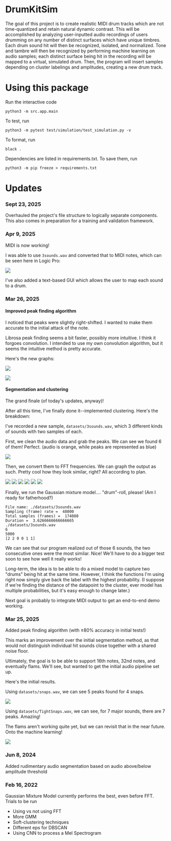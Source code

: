# DrumKitSim
The goal of this project is to create realistic MIDI drum tracks which are not time-quantized and retain natural dynamic contrast.
This will be accomplished by analyzing user-inputted audio recordings of users drumming on any number of distinct surfaces which have unique timbres. Each drum sound hit will then be recognized, isolated, and normalized. Tone and tambre will then be recognized by performing machine learning on audio samples; each distinct surface being hit in the recording will be mapped to a virtual, simulated drum. Then, the program will insert samples depending on cluster labelings and amplitudes, creating a new drum track.

# Using this package
Run the interactive code
```
python3 -m src.app.main
```

To test, run
```
python3 -m pytest test/simulation/test_simulation.py -v
```

To format, run
```
black .
```

Dependencies are listed in requirements.txt. To save them, run
```
python3 -m pip freeze > requirements.txt
```

# Updates
### Sept 23, 2025
Overhauled the project's file structure to logically separate components. This also comes in preparation for a training and validation framework.

### Apr 9, 2025

MIDI is now working!

I was able to use `3sounds.wav` and converted that to MIDI notes, which can be seen here in Logic Pro:

![](readme-assets/midi_0.png)

I've also added a text-based GUI which allows the user to map each sound to a drum.

### Mar 26, 2025

#### Improved peak finding algorithm

I noticed that peaks were slightly right-shifted. I wanted to make them accurate to the initial attack of the note. 

Librosa peak finding seems a bit faster, possibly more intuitive. I think it forgoes convolution. I intended to use my own convolution algorithm, but it seems the intuitive method is pretty accurate. 

Here's the new graphs:

![](readme-assets/peak_finding_1_0.png)

![](readme-assets/peak_finding_1_1.png)

#### Segmentation and clustering
The grand finale (of today's updates, anyway)!

After all this time, I've finally done it--implemented clustering. Here's the breakdown:

I've recorded a new sample, `datasets/3sounds.wav`, which 3 different kinds of sounds with two samples of each.

First, we clean the audio data and grab the peaks. We can see we found 6 of them! Perfect. (audio is orange, while peaks are represented as blue)

![](readme-assets/peaks_3sounds.png)

Then, we convert them to FFT frequencies. We can graph the output as such. Pretty cool how they look similar, right? All according to plan.

![](readme-assets/fft_1_0.png)
![](readme-assets/fft_1_1.png)
![](readme-assets/fft_1_2.png)
![](readme-assets/fft_1_3.png)
![](readme-assets/fft_1_4.png)
![](readme-assets/fft_1_5.png)

Finally, we run the Gaussian mixture model.... "drum"-roll, please! (Am I ready for fatherhood?)

```
File name: ./datasets/3sounds.wav
Sampling (frame) rate =  48000
Total samples (frames) =  174080
Duration =  3.6266666666666665
./datasets/3sounds.wav
6
5000
[2 2 0 0 1 1]
```

We can see that our program realized out of those 6 sounds, the two consecutive ones were the most similar. Nice! We'll have to do a bigger test soon to see how well it really works!

Long-term, the idea is to be able to do a mixed model to capture two "drums" being hit at the same time. However, I think the functions I'm using right now simply give back the label with the highest probability. (I suppose if we're finding the distance of the datapoint to the cluster, ever model has multiple probabilities, but it's easy enough to change later.)

Next goal is probably to integrate MIDI output to get an end-to-end demo working.

### Mar 25, 2025
Added peak finding algorithm (with ≥80% accuracy in initial tests!)

This marks an improvement over the initial segmentation method, as that would not distinguish individual hit sounds close together with a shared noise floor.

Ultimately, the goal is to be able to support 16th notes, 32nd notes, and eventually flams. We'll see, but wanted to get the initial audio pipeline set up.

Here's the initial results.

Using `datasets/snaps.wav`, we can see 5 peaks found for 4 snaps.

![](readme-assets/peak_finding_0_0.png)

Using `datasets/TightSnaps.wav`, we can see, for 7 major sounds, there are 7 peaks. Amazing!

The flams aren't working quite yet, but we can revisit that in the near future. Onto the machine learning!

![](readme-assets/peak_finding_0_1.png)

### Jun 8, 2024
Added rudimentary audio segmentation based on audio above/below amplitude threshold

### Feb 16, 2022
Gaussian Mixture Model currently performs the best, even before FFT. 
Trials to be run
* Using vs not using FFT
* More GMM
* Soft-clustering techniques
* Different eps for DBSCAN
* Using CNN to process a Mel Spectrogram
